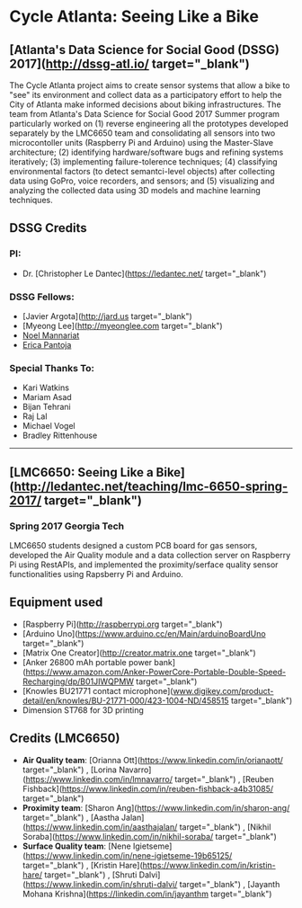 Cycle Atlanta: Seeing Like a Bike
================
[Atlanta's Data Science for Social Good (DSSG) 2017](http://dssg-atl.io/ target="_blank")
----------

The Cycle Atlanta project aims to create sensor systems that allow a bike to "see" its environment and collect data as a participatory effort to help the City of Atlanta make informed decisions about biking infrastructures. The team from Atlanta's Data Science for Social Good 2017 Summer program particularly worked on (1) reverse engineering all the prototypes developed separately by the LMC6650 team and consolidating all sensors into two microcontoller units (Raspberry Pi and Arduino) using the Master-Slave architecture; (2) identifying hardware/software bugs and refining systems iteratively; (3) implementing failure-tolerence techniques; (4) classifying environmental factors (to detect semantci-level objects) after collecting data using GoPro, voice recorders, and sensors; and (5) visualizing and analyzing the collected data using 3D models and machine learning techniques. 

## DSSG Credits
### PI:
* Dr. [Christopher Le Dantec](https://ledantec.net/ target="_blank")
### DSSG Fellows:
* [Javier Argota](http://jard.us target="_blank")
* [Myeong Lee](http://myeonglee.com target="_blank")
* [Noel Mannariat](noelmannariat@gmail.com)
* [Erica Pantoja](ericapantoja1190@gmail.com)
### Special Thanks To:
* Kari Watkins
* Mariam Asad
* Bijan Tehrani
* Raj Lal
* Michael Vogel
* Bradley Rittenhouse

******

## [LMC6650: Seeing Like a Bike](http://ledantec.net/teaching/lmc-6650-spring-2017/ target="_blank")
### Spring 2017 Georgia Tech

LMC6650 students designed a custom PCB board for gas sensors, developed the Air Quality module and a data collection server on Raspberry Pi using RestAPIs, and implemented the proximity/serface quality sensor functionalities using Rapsberry Pi and Arduino. 

## Equipment used
* [Raspberry Pi](http://raspberrypi.org target="_blank")
* [Arduino Uno](https://www.arduino.cc/en/Main/arduinoBoardUno target="_blank")
* [Matrix One Creator](http://creator.matrix.one target="_blank")
* [Anker 26800 mAh portable power bank](https://www.amazon.com/Anker-PowerCore-Portable-Double-Speed-Recharging/dp/B01JIWQPMW target="_blank")
* [Knowles BU21771 contact microphone](www.digikey.com/product-detail/en/knowles/BU-21771-000/423-1004-ND/458515 target="_blank")
* Dimension ST768 for 3D printing

## Credits (LMC6650)
* **Air Quality team**: [Orianna Ott](https://www.linkedin.com/in/orianaott/ target="_blank") , [Lorina Navarro](https://www.linkedin.com/in/lmnavarro/ target="_blank") , [Reuben Fishback](https://www.linkedin.com/in/reuben-fishback-a4b31085/ target="_blank")
* **Proximity team**: [Sharon Ang](https://www.linkedin.com/in/sharon-ang/ target="_blank") , [Aastha Jalan](https://www.linkedin.com/in/aasthajalan/ target="_blank") , [Nikhil Soraba](https://www.linkedin.com/in/nikhil-soraba/ target="_blank")
* **Surface Quality team**: [Nene Igietseme](https://www.linkedin.com/in/nene-igietseme-19b65125/ target="_blank") , [Kristin Hare](https://www.linkedin.com/in/kristin-hare/ target="_blank") , [Shruti Dalvi](https://www.linkedin.com/in/shruti-dalvi/ target="_blank") , [Jayanth Mohana Krishna](https://linkedin.com/in/jayanthm target="_blank")
